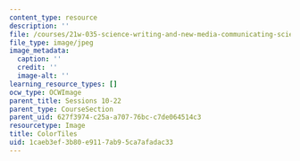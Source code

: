 ```yaml
---
content_type: resource
description: ''
file: /courses/21w-035-science-writing-and-new-media-communicating-science-to-the-public-fall-2016/1caeb3ef3b80e9117ab95ca7afadac33_ColorTiles.jpg
file_type: image/jpeg
image_metadata:
  caption: ''
  credit: ''
  image-alt: ''
learning_resource_types: []
ocw_type: OCWImage
parent_title: Sessions 10-22
parent_type: CourseSection
parent_uid: 627f3974-c25a-a707-76bc-c7de064514c3
resourcetype: Image
title: ColorTiles
uid: 1caeb3ef-3b80-e911-7ab9-5ca7afadac33
---
```

